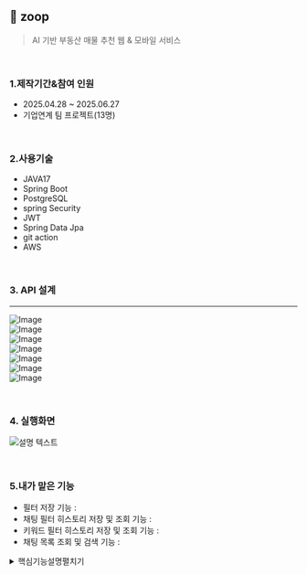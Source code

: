 ## :pushpin: zoop
> AI 기반 부동산 매물 추천 웹 & 모바일 서비스   
   
</br>   

### 1.제작기간&참여 인원   
* 2025.04.28 ~ 2025.06.27   
* 기업연계 팀 프로젝트(13명)   

</br>

### 2.사용기술   
* JAVA17
* Spring Boot
* PostgreSQL   
* spring Security   
* JWT   
* Spring Data Jpa
* git action
* AWS
       
 </br>     

 ### 3. API 설계 
 ---   
![Image](https://github.com/user-attachments/assets/f0b76edd-9783-4285-80bf-b0949254f41d)   
![Image](https://github.com/user-attachments/assets/13bfb8f8-b9cb-426d-8561-ebd867fc886a)   
![Image](https://github.com/user-attachments/assets/e21c5b9b-659e-448d-aa2a-ba6b92683cc5)   
![Image](https://github.com/user-attachments/assets/fa9a5df3-8ceb-48f8-bc8d-ea20ae57c545)   
![Image](https://github.com/user-attachments/assets/c9d42b74-d017-442a-9d80-e8c4bb3e5e96)   
![Image](https://github.com/user-attachments/assets/028e7b18-8014-4246-84bc-bb7ab92a8087)   
![Image](https://github.com/user-attachments/assets/69a22d91-3a7b-4fdd-8811-ec79ab76aba9)   

</br>   

### 4. 실행화면   
![설명 텍스트]()

</br>      

### 5.내가 맡은 기능   
  * 필터 저장 기능 :
  * 채팅 필터 히스토리 저장 및 조회 기능 :
  * 키워드 필터 히스토리 저장 및 조회 기능 :
  * 채팅 목록 조회 및 검색 기능 :    

<details>
<summary>핵심기능설명펼치기</summary>   

### 6.핵심 트러블 슈팅
#### 6-1. 검색이 안되는 버그   
  
<details>      
<summary>기존코드</summary>      
<pre>

</pre>
   
</details>   

<details>
<summary>개선된 코드</summary>
<pre>
 
</pre>   
</details>   
</br>

### 6. 느낀점   

